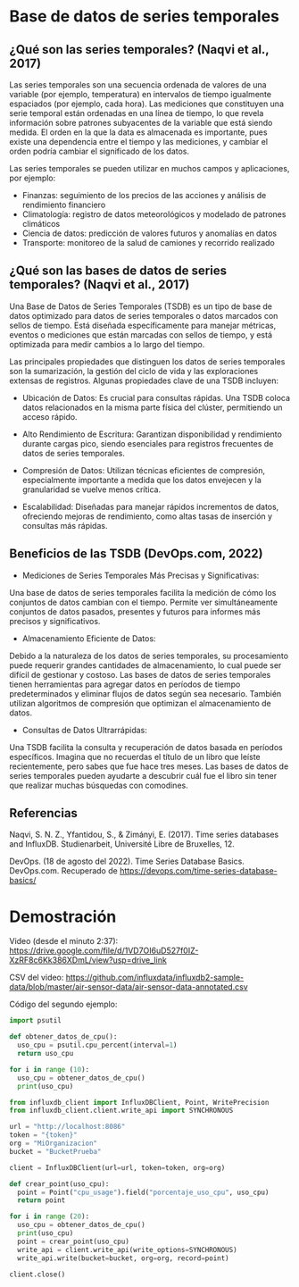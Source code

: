 # Base de datos de series temporales

## ¿Qué son las series temporales? (Naqvi et al., 2017)

Las series temporales son una secuencia ordenada de valores de una variable (por ejemplo, temperatura) en intervalos de tiempo igualmente espaciados (por ejemplo, cada hora). Las mediciones que constituyen una serie temporal están ordenadas en una línea de tiempo, lo que revela información sobre patrones subyacentes de la variable que está siendo medida. El orden en la que la data es almacenada es importante, pues existe una dependencia entre el tiempo y las mediciones, y cambiar el orden podría cambiar el significado de los datos.

Las series temporales se pueden utilizar en muchos campos y aplicaciones, por ejemplo:
- Finanzas: seguimiento de los precios de las acciones y análisis de rendimiento financiero
- Climatología: registro de datos meteorológicos y modelado de patrones climáticos
- Ciencia de datos: predicción de valores futuros y anomalías en datos
- Transporte: monitoreo de la salud de camiones y recorrido realizado

## ¿Qué son las bases de datos de series temporales?  (Naqvi et al., 2017)

Una Base de Datos de Series Temporales (TSDB) es un tipo de base de datos optimizado para datos de series temporales o datos marcados con sellos de tiempo. Está diseñada específicamente para manejar métricas, eventos o mediciones que están marcadas con sellos de tiempo, y está optimizada para medir cambios a lo largo del tiempo.

Las principales propiedades que distinguen los datos de series temporales son la sumarización, la gestión del ciclo de vida y las exploraciones extensas de registros. Algunas propiedades clave de una TSDB incluyen:

- Ubicación de Datos: Es crucial para consultas rápidas. Una TSDB coloca datos relacionados en la misma parte física del clúster, permitiendo un acceso rápido.

- Alto Rendimiento de Escritura: Garantizan disponibilidad y rendimiento durante cargas pico, siendo esenciales para registros frecuentes de datos de series temporales.

- Compresión de Datos: Utilizan técnicas eficientes de compresión, especialmente importante a medida que los datos envejecen y la granularidad se vuelve menos crítica.

- Escalabilidad: Diseñadas para manejar rápidos incrementos de datos, ofreciendo mejoras de rendimiento, como altas tasas de inserción y consultas más rápidas.

## Beneficios de las TSDB (DevOps.com, 2022)



- Mediciones de Series Temporales Más Precisas y Significativas:

Una base de datos de series temporales facilita la medición de cómo los conjuntos de datos cambian con el tiempo. Permite ver simultáneamente conjuntos de datos pasados, presentes y futuros para informes más precisos y significativos.

- Almacenamiento Eficiente de Datos:

Debido a la naturaleza de los datos de series temporales, su procesamiento puede requerir grandes cantidades de almacenamiento, lo cual puede ser difícil de gestionar y costoso. Las bases de datos de series temporales tienen herramientas para agregar datos en períodos de tiempo predeterminados y eliminar flujos de datos según sea necesario. También utilizan algoritmos de compresión que optimizan el almacenamiento de datos.

- Consultas de Datos Ultrarrápidas:

Una TSDB facilita la consulta y recuperación de datos basada en períodos específicos. Imagina que no recuerdas el título de un libro que leíste recientemente, pero sabes que fue hace tres meses. Las bases de datos de series temporales pueden ayudarte a descubrir cuál fue el libro sin tener que realizar muchas búsquedas con comodines.

## Referencias

Naqvi, S. N. Z., Yfantidou, S., & Zimányi, E. (2017). Time series databases and InfluxDB. Studienarbeit, Université Libre de Bruxelles, 12.

DevOps. (18 de agosto del 2022). Time Series Database Basics. DevOps.com. Recuperado de https://devops.com/time-series-database-basics/

# Demostración

Video (desde el minuto 2:37): https://drive.google.com/file/d/1VD7OI6uD527f0IZ-XzRF8c6Kk386XDmL/view?usp=drive_link

CSV del video: https://github.com/influxdata/influxdb2-sample-data/blob/master/air-sensor-data/air-sensor-data-annotated.csv

Código del segundo ejemplo:

```python
import psutil

def obtener_datos_de_cpu():
  uso_cpu = psutil.cpu_percent(interval=1)
  return uso_cpu

for i in range (10):
  uso_cpu = obtener_datos_de_cpu()
  print(uso_cpu)

from influxdb_client import InfluxDBClient, Point, WritePrecision
from influxdb_client.client.write_api import SYNCHRONOUS

url = "http://localhost:8086"
token = "{token}"
org = "MiOrganizacion"
bucket = "BucketPrueba"

client = InfluxDBClient(url=url, token=token, org=org)

def crear_point(uso_cpu):
  point = Point("cpu_usage").field("porcentaje_uso_cpu", uso_cpu)
  return point

for i in range (20):
  uso_cpu = obtener_datos_de_cpu()
  print(uso_cpu)
  point = crear_point(uso_cpu)
  write_api = client.write_api(write_options=SYNCHRONOUS)
  write_api.write(bucket=bucket, org=org, record=point)

client.close()
```